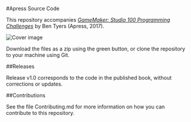 #Apress Source Code

This repository accompanies [*GameMaker: Studio 100 Programming Challenges*](http://www.apress.com/9781484226438) by Ben Tyers (Apress, 2017).

![Cover image](9781484226438.jpg)

Download the files as a zip using the green button, or clone the repository to your machine using Git.

##Releases

Release v1.0 corresponds to the code in the published book, without corrections or updates.

##Contributions

See the file Contributing.md for more information on how you can contribute to this repository.
